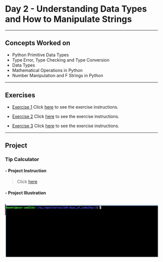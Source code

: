 # Day 2 - Understanding Data Types and How to Manipulate Strings

---
## Concepts Worked on
- Python Primitive Data Types
- Type Error, Type Checking and Type Conversion
- Data Types
- Mathematical Operations in Python
- Number Manipulation and F Strings in Python
---

## Exercises
- [Exercise 1](https://github.com/boomni/100-days_of_code/Day-2/exercise-1.py)
  Click [here](https://replit.com/@appbrewery/day-2-1-exercise#README.md) to see the exercise instructions.

- [Exercise 2](https://github.com/boomni/100-days_of_code/Day-2/exercise-2.py)
  Click [here](https://replit.com/@appbrewery/day-2-2-exercise#README.md) to see the exercise instructions.

- [Exercise 3](https://github.com/boomni/100-days_of_code/Day-2/exercise-3.py)
  Click [here](https://replit.com/@appbrewery/day-2-3-exercise#README.md) to see the exercise instructions.
  
---
## Project
### Tip Calculator
#### - **Project Instruction**
> Click [here](https://replit.com/@appbrewery/band-name-generator-start#README.md)
#### - Project Illustration
![Tip Calculator Illustration](https://github.com/Boomni/100-days_of_code/blob/main/images/tip_calculator.gif)
---
